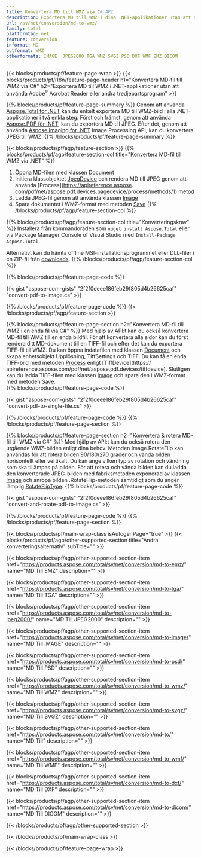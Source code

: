 ```yaml
---
title: Konvertera MD till WMZ via C# API
description: Exportera MD till WMZ i dina .NET-applikationer utan att använda någon tredjepartsapplikation
url: /sv/net/conversion/md-to-wmz/
family: total
platformtag: net
feature: conversion
informat: MD
outformat: WMZ
otherformats: IMAGE  JPEG2000 TGA WMZ SVGZ PSD DXF WMF EMZ DICOM
---
```

{{< blocks/products/pf/feature-page-wrap >}}
{{< blocks/products/pf/i18n/feature-page-header h1="Konvertera MD-fil till WMZ via C#" h2="Exportera MD till WMZ i .NET-applikationer utan att använda Adobe<sup>&reg;</sup> Acrobat Reader eller andra tredjepartsprogram" >}}

{{% blocks/products/pf/feature-page-summary %}}
Genom att använda [Aspose.Total for .NET](https://products.aspose.com/total/net/) kan du enkelt exportera MD till WMZ-bild i alla .NET-applikationer i två enkla steg. Först och främst, genom att använda [Aspose.PDF för .NET](https://products.aspose.com/pdf/net/), kan du exportera MD till JPEG. Efter det, genom att använda [Aspose.Imaging for .NET](https://products.aspose.com/imaging/net/) Image Processing API, kan du konvertera JPEG till WMZ.
{{% /blocks/products/pf/feature-page-summary  %}}

{{< blocks/products/pf/agp/feature-section >}}
{{% blocks/products/pf/agp/feature-section-col title="Konvertera MD-fil till WMZ via .NET" %}}
1. Öppna MD-filen med klassen [Document](https://apireference.aspose.com/pdf/net/aspose.pdf/document)
2. Initiera klassobjektet [JpegDevice](https://apireference.aspose.com/pdf/net/aspose.pdf.devices/jpegdevice) och rendera MD till JPEG genom att använda [Process](https://apireference.aspose. com/pdf/net/aspose.pdf.devices.pagedevice/process/methods/1) metod
3. Ladda JPEG-fil genom att använda klassen [Image](https://apireference.aspose.com/imaging/net/aspose.imaging/image)
4. Spara dokumentet i WMZ-format med metoden [Save](https://apireference.aspose.com/imaging/net/aspose.imaging.image/save/methods/4)
{{% /blocks/products/pf/agp/feature-section-col %}}

{{% blocks/products/pf/agp/feature-section-col title="Konverteringskrav" %}}
Installera från kommandoraden som ```nuget install Aspose.Total``` eller via Package Manager Console of Visual Studio med ```Install-Package Aspose.Total```.

Alternativt kan du hämta offline MSI-installationsprogrammet eller DLL-filer i en ZIP-fil från [downloads](https://downloads.aspose.com/total/net).
{{% /blocks/products/pf/agp/feature-section-col %}}

{{% blocks/products/pf/feature-page-code %}}

{{< gist "aspose-com-gists" "2f2f0deee186feb29f805d4b26625caf" "convert-pdf-to-image.cs" >}}

{{% /blocks/products/pf/feature-page-code %}}
{{< /blocks/products/pf/agp/feature-section >}}

{{% blocks/products/pf/feature-page-section  h2="Konvertera MD-fil till WMZ i en enda fil via C#" %}}
Med hjälp av API:t kan du också konvertera MD-fil till WMZ till en enda bildfil. För att konvertera alla sidor kan du först rendera ditt MD-dokument till en TIFF-fil och efter det kan du exportera TIFF-fil till WMZ. Du kan öppna indatafilen med klassen [Document](https://apireference.aspose.com/pdf/net/aspose.pdf/document) och skapa enhetsobjekt Upplösning, TiffSettings och TIFF. Du kan få en enda TIFF-bild med metoden [Process](https://apireference.aspose.com/pdf/net/aspose.pdf.devices.documentdevice/process/methods/3) enligt [TiffDevice](https:// apireference.aspose.com/pdf/net/aspose.pdf.devices/tiffdevice). Slutligen kan du ladda TIFF-filen med klassen [Image](https://apireference.aspose.com/imaging/net/aspose.imaging/image)
och spara den i WMZ-format med metoden [Save](https://apireference.aspose.com/imaging/net/aspose.imaging.image/save/methods/4).  
{{% blocks/products/pf/feature-page-code %}}

{{< gist "aspose-com-gists" "2f2f0deee186feb29f805d4b26625caf" "convert-pdf-to-single-file.cs" >}}
{{% /blocks/products/pf/feature-page-code  %}}
{{% /blocks/products/pf/feature-page-section %}}

{{% blocks/products/pf/feature-page-section  h2="Konvertera & rotera MD-fil till WMZ via C#" %}}
Med hjälp av API:t kan du också rotera den utgående WMZ-bilden enligt dina behov. Metoden Image.RotateFlip kan användas för att rotera bilden 90/180/270 grader och vända bilden horisontellt eller vertikalt. Du kan ange vilken typ av rotation och vändning som ska tillämpas på bilden. För att rotera och vända bilden kan du ladda den konverterade JPEG-bilden med fabriksmetoden exponerad av klassen [Image](https://apireference.aspose.com/imaging/net/aspose.imaging/image) och anropa bilden .RotateFlip-metoden samtidigt som du anger lämplig [RotateFlipType](https://apireference.aspose.com/imaging/net/aspose.imaging/rotatefliptype). 
{{% blocks/products/pf/feature-page-code %}}

{{< gist "aspose-com-gists" "2f2f0deee186feb29f805d4b26625caf" "convert-and-rotate-pdf-to-image.cs" >}}
{{% /blocks/products/pf/feature-page-code  %}}
{{% /blocks/products/pf/feature-page-section %}}

{{< blocks/products/pf/main-wrap-class isAutogenPage="true" >}}
{{< blocks/products/pf/agp/other-supported-section title="Andra konverteringsalternativ" subTitle="" >}}

{{< blocks/products/pf/agp/other-supported-section-item href="https://products.aspose.com/total/sv/net/conversion/md-to-emz/" name="MD Till EMZ" description="" >}}

{{< blocks/products/pf/agp/other-supported-section-item href="https://products.aspose.com/total/sv/net/conversion/md-to-tga/" name="MD Till TGA" description="" >}}

{{< blocks/products/pf/agp/other-supported-section-item href="https://products.aspose.com/total/sv/net/conversion/md-to-jpeg2000/" name="MD Till JPEG2000" description="" >}}

{{< blocks/products/pf/agp/other-supported-section-item href="https://products.aspose.com/total/sv/net/conversion/md-to-image/" name="MD Till IMAGE" description="" >}}

{{< blocks/products/pf/agp/other-supported-section-item href="https://products.aspose.com/total/sv/net/conversion/md-to-psd/" name="MD Till PSD" description="" >}}

{{< blocks/products/pf/agp/other-supported-section-item href="https://products.aspose.com/total/sv/net/conversion/md-to-wmz/" name="MD Till WMZ" description="" >}}

{{< blocks/products/pf/agp/other-supported-section-item href="https://products.aspose.com/total/sv/net/conversion/md-to-svgz/" name="MD Till SVGZ" description="" >}}

{{< blocks/products/pf/agp/other-supported-section-item href="https://products.aspose.com/total/sv/net/conversion/md-to/" name="MD Till" description="" >}}

{{< blocks/products/pf/agp/other-supported-section-item href="https://products.aspose.com/total/sv/net/conversion/md-to-wmf/" name="MD Till WMF" description="" >}}

{{< blocks/products/pf/agp/other-supported-section-item href="https://products.aspose.com/total/sv/net/conversion/md-to-dxf/" name="MD Till DXF" description="" >}}

{{< blocks/products/pf/agp/other-supported-section-item href="https://products.aspose.com/total/sv/net/conversion/md-to-dicom/" name="MD Till DICOM" description="" >}}



{{< /blocks/products/pf/agp/other-supported-section >}}

{{< /blocks/products/pf/main-wrap-class >}}

{{< /blocks/products/pf/feature-page-wrap >}}